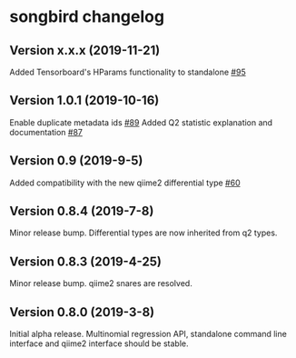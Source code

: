 # songbird changelog

## Version x.x.x (2019-11-21)
Added Tensorboard's HParams functionality to standalone [#95](https://github.com/biocore/songbird/pull/95)

## Version 1.0.1 (2019-10-16)
Enable duplicate metadata ids [#89](https://github.com/biocore/songbird/pull/89)
Added Q2 statistic explanation and documentation [#87](https://github.com/biocore/songbird/pull/87)

## Version 0.9 (2019-9-5)
Added compatibility with the new qiime2 differential type [#60](https://github.com/biocore/songbird/pull/60)

## Version 0.8.4 (2019-7-8)

Minor release bump. Differential types are now inherited from q2 types.

## Version 0.8.3 (2019-4-25)

Minor release bump. qiime2 snares are resolved.

## Version 0.8.0 (2019-3-8)

Initial alpha release. Multinomial regression API, standalone command line interface and qiime2 interface should be stable.
